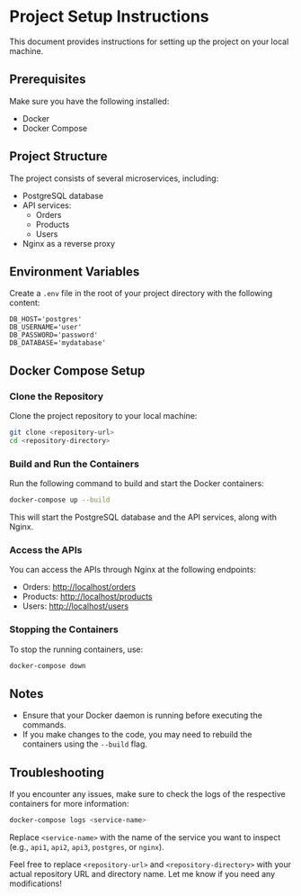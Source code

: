 # Project Setup Instructions

This document provides instructions for setting up the project on your local machine.

## Prerequisites

Make sure you have the following installed:

- Docker
- Docker Compose

## Project Structure

The project consists of several microservices, including:

- PostgreSQL database
- API services:
  - Orders
  - Products
  - Users
- Nginx as a reverse proxy

## Environment Variables

Create a `.env` file in the root of your project directory with the following content:

```plaintext
DB_HOST='postgres'
DB_USERNAME='user'
DB_PASSWORD='password'
DB_DATABASE='mydatabase'
```

## Docker Compose Setup

### Clone the Repository

Clone the project repository to your local machine:

```bash
git clone <repository-url>
cd <repository-directory>
```

### Build and Run the Containers

Run the following command to build and start the Docker containers:

```bash
docker-compose up --build
```

This will start the PostgreSQL database and the API services, along with Nginx.

### Access the APIs

You can access the APIs through Nginx at the following endpoints:

- Orders: [http://localhost/orders](http://localhost/orders)
- Products: [http://localhost/products](http://localhost/products)
- Users: [http://localhost/users](http://localhost/users)

### Stopping the Containers

To stop the running containers, use:

```bash
docker-compose down
```

## Notes

- Ensure that your Docker daemon is running before executing the commands.
- If you make changes to the code, you may need to rebuild the containers using the `--build` flag.

## Troubleshooting

If you encounter any issues, make sure to check the logs of the respective containers for more information:

```bash
docker-compose logs <service-name>
```

Replace `<service-name>` with the name of the service you want to inspect (e.g., `api1`, `api2`, `api3`, `postgres`, or `nginx`).

Feel free to replace `<repository-url>` and `<repository-directory>` with your actual repository URL and directory name. Let me know if you need any modifications!
